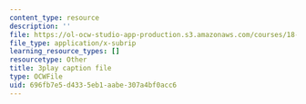```yaml
---
content_type: resource
description: ''
file: https://ol-ocw-studio-app-production.s3.amazonaws.com/courses/18-01sc-single-variable-calculus-fall-2010/696fb7e5d4335eb1aabe307a4bf0acc6_e4cURLXGjrM.vtt
file_type: application/x-subrip
learning_resource_types: []
resourcetype: Other
title: 3play caption file
type: OCWFile
uid: 696fb7e5-d433-5eb1-aabe-307a4bf0acc6
---
```

